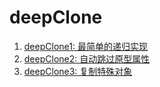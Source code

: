 # deepClone

1. [deepClone1: 最简单的递归实现](./src/deepClone1.js)
0. [deepClone2: 自动跳过原型属性](./src/deepClone2.js)
0. [deepClone3: 复制特殊对象](./src/deepClone3.js)